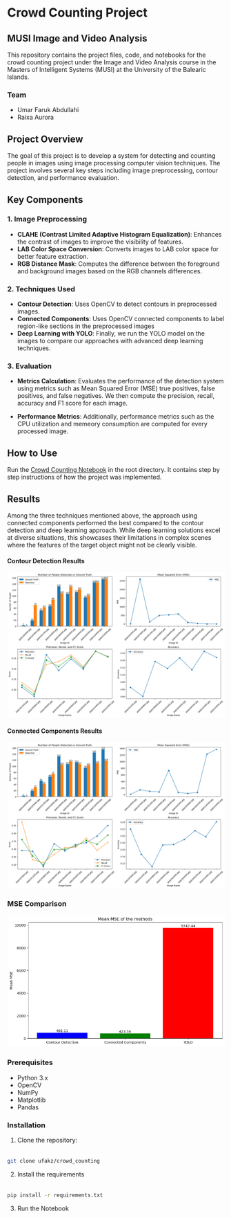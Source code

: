 # Crowd Counting Project

## MUSI Image and Video Analysis

This repository contains the project files, code, and notebooks for the crowd counting project under the Image and Video Analysis course in the Masters of Intelligent Systems (MUSI) at the University of the Balearic Islands.

### Team

- Umar Faruk Abdullahi
- Raixa Aurora

## Project Overview

The goal of this project is to develop a system for detecting and counting people in images using image processing computer vision techniques. The project involves several key steps including image preprocessing, contour detection, and performance evaluation.

## Key Components

### 1. Image Preprocessing

- **CLAHE (Contrast Limited Adaptive Histogram Equalization)**: Enhances the contrast of images to improve the visibility of features.
- **LAB Color Space Conversion**: Converts images to LAB color space for better feature extraction.
- **RGB Distance Mask**: Computes the difference between the foreground and background images based on the RGB channels differences.

### 2. Techniques Used

- **Contour Detection**: Uses OpenCV to detect contours in preprocessed images.
- **Connected Components**: Uses OpenCV connected components to label region-like sections in the preprocessed images
- **Deep Learning with YOLO**: Finally, we run the YOLO model on the images to compare our approaches with advanced deep learning techniques.

### 3. Evaluation

- **Metrics Calculation**: Evaluates the performance of the detection system using metrics such as Mean Squared Error (MSE) true positives, false positives, and false negatives. We then compute the precision, recall, accuracy and F1 score for each image.

- **Performance Metrics**: Additionally, performance metrics such as the CPU utilization and memeory consumption are computed for every processed image.

## How to Use

Run the [Crowd Counting Notebook](./CrowdCountingProject.ipynb) in the root directory. It contains step by step instructions of how the project was implemented.


## Results

Among the three techniques mentioned above, the approach using connected components performed the best compared to the contour detection and deep learning approach. While deep learning solutions excel at diverse situations, this showcases their limitations in complex scenes where the features of the target object might not be clearly visible.

#### Contour Detection Results

![](./imgs/contour_metrics.png)

#### Connected Components Results

![](./imgs/connected_metrics.png)

### MSE Comparison

![](./imgs/final_mse_comparison.png)

### Prerequisites

- Python 3.x
- OpenCV
- NumPy
- Matplotlib
- Pandas

### Installation

1. Clone the repository:

```bash

git clone ufakz/crowd_counting
```

2.  Install the requirements

```bash

pip install -r requirements.txt
```

3. Run the Notebook
